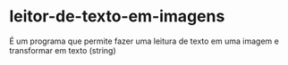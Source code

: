 # leitor-de-texto-em-imagens
É um programa que permite fazer uma leitura de texto em uma imagem e transformar em texto (string)
